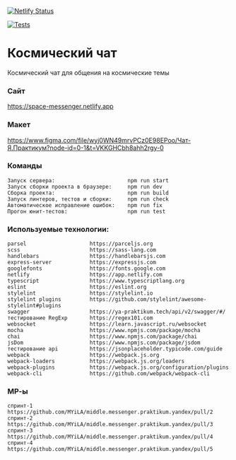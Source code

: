 [![Netlify Status](https://api.netlify.com/api/v1/badges/9e3de672-4504-4c7d-ba7a-1b99c623d48d/deploy-status)](https://app.netlify.com/sites/space-messenger/deploys)

[![Tests](https://github.com/MYiLA/middle.messenger.praktikum.yandex/actions/workflows/tests.yml/badge.svg)](https://github.com/MYiLA/middle.messenger.praktikum.yandex/actions/workflows/tests.yml)

# **Космический чат**

Космический чат для общения на космические темы

### **Сайт**

https://space-messenger.netlify.app

### **Макет**

https://www.figma.com/file/wyj0WN49mrvPCz0E98EPoo/Чат-Я.Практикум?node-id=0-1&t=VKKGHCbh8ahh2rgy-0

### **Команды**
```
Запуск сервера:                       npm run start
Запуск сборки проекта в браузере:     npm run dev
Сборка проекта:                       npm run build
Запуск линтеров, тестов и сборки:     npm run check
Автоматическое исправление ошибок:    npm run fix
Прогон юнит-тестов:                   npm run test
```
### **Используемые технологии:**
```
parsel                    https://parceljs.org
scss                      https://sass-lang.com
handlebars                https://handlebarsjs.com
express-server            https://expressjs.com
googlefonts               https://fonts.google.com
netlify                   https://app.netlify.com
typescript                https://www.typescriptlang.org
eslint                    https://eslint.org
stylelint                 https://stylelint.io
stylelint plugins         https://github.com/stylelint/awesome-stylelint#plugins
swagger                   https://ya-praktikum.tech/api/v2/swagger/#/
тестирование RegExp       https://regex101.com
websocket                 https://learn.javascript.ru/websocket
mocha                     https://www.npmjs.com/package/mocha
chai                      https://www.npmjs.com/package/chai
jsDom                     https://www.npmjs.com/package/jsdom
тестирование api          https://jsonplaceholder.typicode.com/guide
webpack                   https://webpack.js.org
webpack-loaders           https://webpack.js.org/loaders
webpack-plugins           https://webpack.js.org/configuration/plugins
webpack-cli               https://github.com/webpack/webpack-cli

```
### **МР-ы**
```
спринт-1   https://github.com/MYiLA/middle.messenger.praktikum.yandex/pull/2
спринт-2   https://github.com/MYiLA/middle.messenger.praktikum.yandex/pull/3
спринт-3   https://github.com/MYiLA/middle.messenger.praktikum.yandex/pull/4
спринт-4   https://github.com/MYiLA/middle.messenger.praktikum.yandex/pull/5
```
